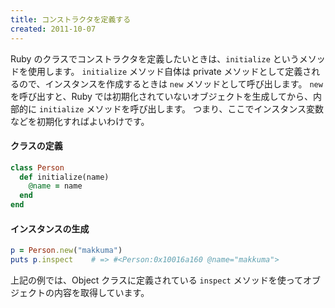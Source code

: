 ```yaml
---
title: コンストラクタを定義する
created: 2011-10-07
---
```


Ruby のクラスでコンストラクタを定義したいときは、`initialize` というメソッドを使用します。
`initialize` メソッド自体は private メソッドとして定義されるので、インスタンスを作成するときは `new` メソッドとして呼び出します。
`new` を呼び出すと、Ruby では初期化されていないオブジェクトを生成してから、内部的に `initialize` メソッドを呼び出します。
つまり、ここでインスタンス変数などを初期化すればよいわけです。

#### クラスの定義
```ruby
class Person
  def initialize(name)
    @name = name
  end
end
```

#### インスタンスの生成
```ruby
p = Person.new("makkuma")
puts p.inspect    # => #<Person:0x10016a160 @name="makkuma">
```

上記の例では、Object クラスに定義されている `inspect` メソッドを使ってオブジェクトの内容を取得しています。

